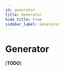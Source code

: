 ```yaml
---
id: generator
title: Generator
hide_title: true
sidebar_label: Generator
---
```


# Generator

[**TODO**]
